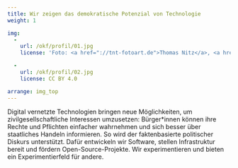 ```yaml
---
title: Wir zeigen das demokratische Potenzial von Technologie
weight: 1

img:
  -
    url: /okf/profil/01.jpg
    license: 'Foto: <a href="://tnt-fotoart.de">Thomas Nitz</a>, <a href="https://www.flickr.com/photos/okfde/28768630798/in/album-72157667831731487/">Eliza meets Tay: Debatten auf Twitter analysieren</a>, <a href="https://creativecommons.org/licenses/by/2.0/">CC BY 2.0</a>'

  -
    url: /okf/profil/02.jpg
    license: CC BY 4.0

arrange: img_top
---
```


Digital vernetzte Technologien bringen neue Möglichkeiten, um zivilgesellschaftliche Interessen umzusetzen: Bürger*innen können ihre Rechte und Pflichten einfacher wahrnehmen und sich besser über staatliches Handeln informieren. So wird der faktenbasierte politischer Diskurs unterstützt. Dafür entwickeln wir Software, stellen Infrastruktur bereit und fördern Open-Source-Projekte. Wir experimentieren und bieten ein Experimentierfeld für andere.
